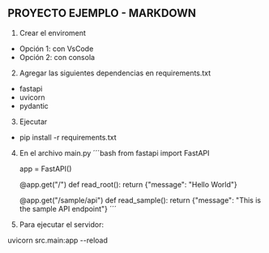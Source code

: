 ## PROYECTO EJEMPLO - MARKDOWN

1.  Crear el enviroment
- Opción 1: con VsCode
- Opción 2: con consola
2.  Agregar las siguientes dependencias en requirements.txt
- fastapi
- uvicorn
- pydantic
3.  Ejecutar
 - pip install -r requirements.txt

4.  En el archivo main.py
    ´´´bash
    from fastapi import FastAPI

    app = FastAPI()

    @app.get("/")
    def read_root():
        return {"message": "Hello World"}

    @app.get("/sample/api")
    def read_sample():
        return {"message": "This is the sample API endpoint"}
    ´´´

5. Para ejecutar el servidor: 

uvicorn src.main:app --reload